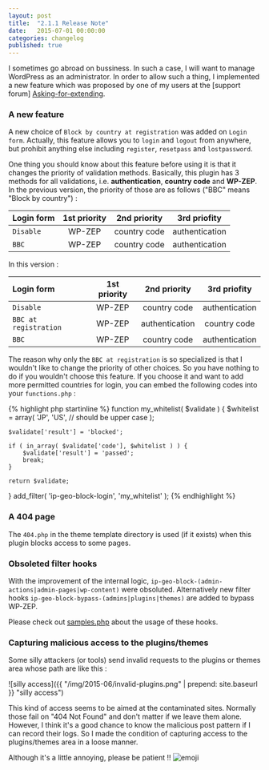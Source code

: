 ```yaml
---
layout: post
title:  "2.1.1 Release Note"
date:   2015-07-01 00:00:00
categories: changelog
published: true
---
```


I sometimes go abroad on bussiness. In such a case, I will want to manage 
WordPress as an administrator. In order to allow such a thing, I implemented 
a new feature which was proposed by one of my users at the [support forum]
[Asking-for-extending].

<!--more-->

### A new feature ###

A new choice of `Block by country at registration` was added on `Login form`.
Actually, this feature allows you to `login` and `logout` from anywhere, but 
prohibit anything else including `register`, `resetpass` and `lostpassword`.

One thing you should know about this feature before using it is that it changes 
the priority of validation methods. Basically, this plugin has 3 methods for 
all validations, i.e. **authentication**, **country code** and **WP-ZEP**.
In the previous version, the priority of those are as follows ("BBC" means 
"Block by country") :

| Login form   |  1st priority  |  2nd priority  | 3rd priofity   |
|:-----------  |:--------------:|:--------------:|:--------------:|
| `Disable`    |     WP-ZEP     |  country code  | authentication |
| `BBC`        |     WP-ZEP     |  country code  | authentication |

In this version :

| Login form            |  1st priority  |  2nd priority  | 3rd priofity   |
|:----------------------|:--------------:|:--------------:|:--------------:|
| `Disable`             |     WP-ZEP     |  country code  | authentication |
| `BBC at registration` |     WP-ZEP     | authentication |  country code  |
| `BBC`                 |     WP-ZEP     |  country code  | authentication |

The reason why only the `BBC at registration` is so specialized is that I 
wouldn't like to change the priority of other choices. So you have nothing to 
do if you wouldn't choose this feature. If you choose it and want to add more 
permitted countries for login, you can embed the following codes into your 
`functions.php` :

{% highlight php startinline %}
function my_whitelist( $validate ) {
	$whitelist = array(
		'JP', 'US', // should be upper case
	);

	$validate['result'] = 'blocked';

	if ( in_array( $validate['code'], $whitelist ) ) {
		$validate['result'] = 'passed';
		break;
	}

	return $validate;
}
add_filter( 'ip-geo-block-login', 'my_whitelist' );
{% endhighlight %}

### A 404 page ###

The `404.php` in the theme template directory is used (if it exists) when this 
plugin blocks access to some pages.

### Obsoleted filter hooks ###

With the improvement of the internal logic, 
`ip-geo-block-(admin-actions|admin-pages|wp-content)` were obsoluted.
Alternatively new filter hooks `ip-geo-block-bypass-(admins|plugins|themes)` 
are added to bypass WP-ZEP.

Please check out [samples.php][samples.php] about the usage of these hooks.

### Capturing malicious access to the plugins/themes ###

Some silly attackers (or tools) send invalid requests to the plugins or themes 
area whose path are like this :

![silly access]({{ "/img/2015-06/invalid-plugins.png" | prepend: site.baseurl }}
 "silly access")

This kind of access seems to be aimed at the contaminated sites. Normally those 
fail on "404 Not Found" and don't matter if we leave them alone. However, I 
think it's a good chance to know the malicious post pattern if I can record 
their logs. So I made the condition of capturing access to the plugins/themes 
area in a loose manner.

Although it's a little annoying, please be patient !! <span class="emoji">
![emoji](https://assets-cdn.github.com/images/icons/emoji/unicode/1f609.png)
</span>


[IP-Geo-Block]: https://wordpress.org/plugins/ip-geo-block/ "WordPress › IP Geo Block « WordPress Plugins"
[Asking-for-extending]: https://wordpress.org/support/topic/asking-for-extending "WordPress › Support » Asking for extending"
[samples.php]: https://github.com/tokkonopapa/WordPress-IP-Geo-Block/blob/master/ip-geo-block/samples.php "WordPress-IP-Geo-Block/samples.php at master - tokkonopapa/WordPress-IP-Geo-Block - GitHub"
